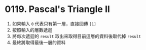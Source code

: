 # 0119. Pascal's Triangle II
1. 如果輸入 `0` 代表只有第一層，直接回傳 `[1]`
2. 按照輸入的層數遞迴
3. 將每次遞迴的 `result` 取出來取得目前這層的資料後取代掉 `result`
4. 最終將取得最後一層的資料
